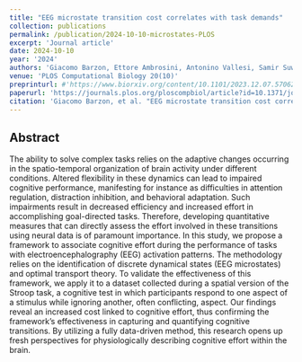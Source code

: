 ```yaml
---
title: "EEG microstate transition cost correlates with task demands"
collection: publications
permalink: /publication/2024-10-10-microstates-PLOS
excerpt: 'Journal article'
date: 2024-10-10
year: '2024'
authors: 'Giacomo Barzon, Ettore Ambrosini, Antonino Vallesi, Samir Suweis'
venue: 'PLOS Computational Biology 20(10)'
preprinturl: #'https://www.biorxiv.org/content/10.1101/2023.12.07.570625v1.abstract'
paperurl: 'https://journals.plos.org/ploscompbiol/article?id=10.1371/journal.pcbi.1012521'
citation: 'Giacomo Barzon, et al. "EEG microstate transition cost correlates with task demands." PLOS Computational Biology 20.10 (2024): e1012521.'
---
```


## Abstract
The ability to solve complex tasks relies on the adaptive changes occurring in the spatio-temporal organization of brain activity under different conditions. Altered flexibility in these dynamics can lead to impaired cognitive performance, manifesting for instance as difficulties in attention regulation, distraction inhibition, and behavioral adaptation. Such impairments result in decreased efficiency and increased effort in accomplishing goal-directed tasks. Therefore, developing quantitative measures that can directly assess the effort involved in these transitions using neural data is of paramount importance. In this study, we propose a framework to associate cognitive effort during the performance of tasks with electroencephalography (EEG) activation patterns. The methodology relies on the identification of discrete dynamical states (EEG microstates) and optimal transport theory. To validate the effectiveness of this framework, we apply it to a dataset collected during a spatial version of the Stroop task, a cognitive test in which participants respond to one aspect of a stimulus while ignoring another, often conflicting, aspect. Our findings reveal an increased cost linked to cognitive effort, thus confirming the framework’s effectiveness in capturing and quantifying cognitive transitions. By utilizing a fully data-driven method, this research opens up fresh perspectives for physiologically describing cognitive effort within the brain.